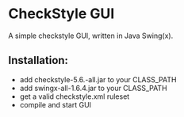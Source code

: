 # CheckStyle GUI

A simple checkstyle GUI, written in Java Swing(x).

## Installation:
* add checkstyle-5.6.-all.jar to your CLASS_PATH
* add swingx-all-1.6.4.jar to your CLASS_PATH
* get a valid checkstyle.xml ruleset
* compile and start GUI
